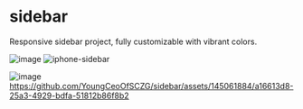 # sidebar
Responsive sidebar project, fully customizable with vibrant colors.

![image](https://github.com/YoungCeoOfSCZG/sidebar/assets/145061884/fdac18bb-e836-465b-a0ed-d78968a4d8f8)
![iphone-sidebar](https://github.com/YoungCeoOfSCZG/sidebar/assets/145061884/0530d541-3219-4c6e-9acd-336358f69c67)


![image](https://github.com/YoungCeoOfSCZG/sidebar/assets/145061884/17296b84-e256-4905-8c8a-7160bdc943cc)
https://github.com/YoungCeoOfSCZG/sidebar/assets/145061884/a16613d8-25a3-4929-bdfa-51812b86f8b2

